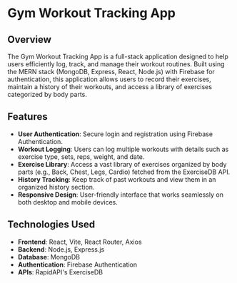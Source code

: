 # Gym Workout Tracking App

## Overview

The Gym Workout Tracking App is a full-stack application designed to help users efficiently log, track, and manage their workout routines. Built using the MERN stack (MongoDB, Express, React, Node.js) with Firebase for authentication, this application allows users to record their exercises, maintain a history of their workouts, and access a library of exercises categorized by body parts.

## Features

- **User Authentication**: Secure login and registration using Firebase Authentication.
- **Workout Logging**: Users can log multiple workouts with details such as exercise type, sets, reps, weight, and date.
- **Exercise Library**: Access a vast library of exercises organized by body parts (e.g., Back, Chest, Legs, Cardio) fetched from the ExerciseDB API.
- **History Tracking**: Keep track of past workouts and view them in an organized history section.
- **Responsive Design**: User-friendly interface that works seamlessly on both desktop and mobile devices.

## Technologies Used

- **Frontend**: React, Vite, React Router, Axios
- **Backend**: Node.js, Express.js
- **Database**: MongoDB
- **Authentication**: Firebase Authentication
- **APIs**: RapidAPI's ExerciseDB
